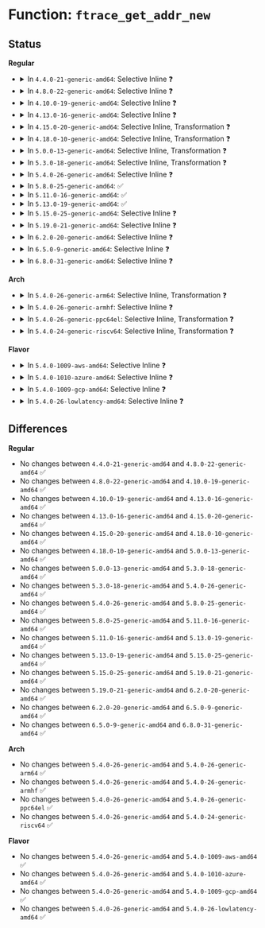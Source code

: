 # Function: <code>ftrace_get_addr_new</code>

## Status
<b>Regular</b>
<ul>
<li>
<details>
<summary>In <code>4.4.0-21-generic-amd64</code>: Selective Inline ❓</summary>

```c
long unsigned int ftrace_get_addr_new(struct dyn_ftrace * rec)
```

```json
{
  "name": "ftrace_get_addr_new",
  "collision_type": "Unique Global",
  "inline_type": "Selective",
  "funcs": [
    {
      "addr": 18446744071580167504,
      "name": "ftrace_get_addr_new",
      "external": true,
      "loc": "kernel/trace/ftrace.c:2242",
      "file": "kernel/trace/ftrace.c",
      "inline": "not declared, inlined",
      "caller_inline": [],
      "caller_func": [
        "arch/x86/kernel/ftrace.c:ftrace_replace_code",
        "arch/x86/kernel/ftrace.c:ftrace_replace_code",
        "arch/x86/kernel/ftrace.c:ftrace_replace_code",
        "kernel/trace/ftrace.c:__ftrace_replace_code"
      ]
    }
  ],
  "symbols": [
    {
      "addr": 18446744071580167504,
      "name": "ftrace_get_addr_new",
      "section": ".text",
      "bind": "STB_GLOBAL",
      "size": 191
    }
  ]
}
```
</details>
</li>
<li>
<details>
<summary>In <code>4.8.0-22-generic-amd64</code>: Selective Inline ❓</summary>

```c
long unsigned int ftrace_get_addr_new(struct dyn_ftrace * rec)
```

```json
{
  "name": "ftrace_get_addr_new",
  "collision_type": "Unique Global",
  "inline_type": "Selective",
  "funcs": [
    {
      "addr": 18446744071580199936,
      "name": "ftrace_get_addr_new",
      "external": true,
      "loc": "kernel/trace/ftrace.c:2294",
      "file": "kernel/trace/ftrace.c",
      "inline": "not declared, inlined",
      "caller_inline": [],
      "caller_func": [
        "arch/x86/kernel/ftrace.c:ftrace_replace_code",
        "arch/x86/kernel/ftrace.c:ftrace_replace_code",
        "arch/x86/kernel/ftrace.c:ftrace_replace_code",
        "kernel/trace/ftrace.c:__ftrace_replace_code"
      ]
    }
  ],
  "symbols": [
    {
      "addr": 18446744071580199936,
      "name": "ftrace_get_addr_new",
      "section": ".text",
      "bind": "STB_GLOBAL",
      "size": 197
    }
  ]
}
```
</details>
</li>
<li>
<details>
<summary>In <code>4.10.0-19-generic-amd64</code>: Selective Inline ❓</summary>

```c
long unsigned int ftrace_get_addr_new(struct dyn_ftrace * rec)
```

```json
{
  "name": "ftrace_get_addr_new",
  "collision_type": "Unique Global",
  "inline_type": "Selective",
  "funcs": [
    {
      "addr": 18446744071580240624,
      "name": "ftrace_get_addr_new",
      "external": true,
      "loc": "kernel/trace/ftrace.c:2308",
      "file": "kernel/trace/ftrace.c",
      "inline": "not declared, inlined",
      "caller_inline": [],
      "caller_func": [
        "arch/x86/kernel/ftrace.c:ftrace_replace_code",
        "arch/x86/kernel/ftrace.c:ftrace_replace_code",
        "arch/x86/kernel/ftrace.c:ftrace_replace_code",
        "kernel/trace/ftrace.c:__ftrace_replace_code"
      ]
    }
  ],
  "symbols": [
    {
      "addr": 18446744071580240624,
      "name": "ftrace_get_addr_new",
      "section": ".text",
      "bind": "STB_GLOBAL",
      "size": 197
    }
  ]
}
```
</details>
</li>
<li>
<details>
<summary>In <code>4.13.0-16-generic-amd64</code>: Selective Inline ❓</summary>

```c
long unsigned int ftrace_get_addr_new(struct dyn_ftrace * rec)
```

```json
{
  "name": "ftrace_get_addr_new",
  "collision_type": "Unique Global",
  "inline_type": "Selective",
  "funcs": [
    {
      "addr": 18446744071580251216,
      "name": "ftrace_get_addr_new",
      "external": true,
      "loc": "kernel/trace/ftrace.c:2393",
      "file": "kernel/trace/ftrace.c",
      "inline": "not declared, inlined",
      "caller_inline": [],
      "caller_func": [
        "arch/x86/kernel/ftrace.c:ftrace_replace_code",
        "arch/x86/kernel/ftrace.c:ftrace_replace_code",
        "arch/x86/kernel/ftrace.c:ftrace_replace_code",
        "kernel/trace/ftrace.c:__ftrace_replace_code"
      ]
    }
  ],
  "symbols": [
    {
      "addr": 18446744071580251216,
      "name": "ftrace_get_addr_new",
      "section": ".text",
      "bind": "STB_GLOBAL",
      "size": 182
    }
  ]
}
```
</details>
</li>
<li>
<details>
<summary>In <code>4.15.0-20-generic-amd64</code>: Selective Inline, Transformation ❓</summary>

```c
long unsigned int ftrace_get_addr_new(struct dyn_ftrace * rec)
```

```json
{
  "name": "ftrace_get_addr_new",
  "collision_type": "Unique Global",
  "inline_type": "Selective",
  "funcs": [
    {
      "addr": 18446744071580303625,
      "name": "ftrace_get_addr_new",
      "external": true,
      "loc": "kernel/trace/ftrace.c:2369",
      "file": "kernel/trace/ftrace.c",
      "inline": "not declared, inlined",
      "caller_inline": [
        "kernel/trace/ftrace.c:__ftrace_replace_code"
      ],
      "caller_func": [
        "arch/x86/kernel/ftrace.c:ftrace_replace_code",
        "arch/x86/kernel/ftrace.c:ftrace_replace_code",
        "arch/x86/kernel/ftrace.c:ftrace_replace_code",
        "kernel/trace/ftrace.c:__ftrace_replace_code"
      ]
    }
  ],
  "symbols": [
    {
      "addr": 18446744071580298144,
      "name": "ftrace_get_addr_new.part.59",
      "section": ".text",
      "bind": "STB_LOCAL",
      "size": 147
    },
    {
      "addr": 18446744071580303296,
      "name": "ftrace_get_addr_new",
      "section": ".text",
      "bind": "STB_GLOBAL",
      "size": 46
    }
  ]
}
```
</details>
</li>
<li>
<details>
<summary>In <code>4.18.0-10-generic-amd64</code>: Selective Inline, Transformation ❓</summary>

```c
long unsigned int ftrace_get_addr_new(struct dyn_ftrace * rec)
```

```json
{
  "name": "ftrace_get_addr_new",
  "collision_type": "Unique Global",
  "inline_type": "Selective",
  "funcs": [
    {
      "addr": 18446744071580364656,
      "name": "ftrace_get_addr_new",
      "external": true,
      "loc": "kernel/trace/ftrace.c:2358",
      "file": "kernel/trace/ftrace.c",
      "inline": "not declared, inlined",
      "caller_inline": [
        "kernel/trace/ftrace.c:__ftrace_replace_code"
      ],
      "caller_func": [
        "arch/x86/kernel/ftrace.c:ftrace_replace_code",
        "arch/x86/kernel/ftrace.c:ftrace_replace_code",
        "arch/x86/kernel/ftrace.c:ftrace_replace_code",
        "kernel/trace/ftrace.c:__ftrace_replace_code"
      ]
    }
  ],
  "symbols": [
    {
      "addr": 18446744071580359200,
      "name": "ftrace_get_addr_new.part.61",
      "section": ".text",
      "bind": "STB_LOCAL",
      "size": 147
    },
    {
      "addr": 18446744071580364336,
      "name": "ftrace_get_addr_new",
      "section": ".text",
      "bind": "STB_GLOBAL",
      "size": 46
    }
  ]
}
```
</details>
</li>
<li>
<details>
<summary>In <code>5.0.0-13-generic-amd64</code>: Selective Inline, Transformation ❓</summary>

```c
long unsigned int ftrace_get_addr_new(struct dyn_ftrace * rec)
```

```json
{
  "name": "ftrace_get_addr_new",
  "collision_type": "Unique Global",
  "inline_type": "Selective",
  "funcs": [
    {
      "addr": 18446744071580421008,
      "name": "ftrace_get_addr_new",
      "external": true,
      "loc": "kernel/trace/ftrace.c:2307",
      "file": "kernel/trace/ftrace.c",
      "inline": "not declared, inlined",
      "caller_inline": [
        "kernel/trace/ftrace.c:__ftrace_replace_code"
      ],
      "caller_func": [
        "arch/x86/kernel/ftrace.c:ftrace_replace_code",
        "arch/x86/kernel/ftrace.c:ftrace_replace_code",
        "arch/x86/kernel/ftrace.c:ftrace_replace_code",
        "kernel/trace/ftrace.c:__ftrace_replace_code"
      ]
    }
  ],
  "symbols": [
    {
      "addr": 18446744071580414512,
      "name": "ftrace_get_addr_new.part.59",
      "section": ".text",
      "bind": "STB_LOCAL",
      "size": 147
    },
    {
      "addr": 18446744071580420688,
      "name": "ftrace_get_addr_new",
      "section": ".text",
      "bind": "STB_GLOBAL",
      "size": 46
    }
  ]
}
```
</details>
</li>
<li>
<details>
<summary>In <code>5.3.0-18-generic-amd64</code>: Selective Inline, Transformation ❓</summary>

```c
long unsigned int ftrace_get_addr_new(struct dyn_ftrace * rec)
```

```json
{
  "name": "ftrace_get_addr_new",
  "collision_type": "Unique Global",
  "inline_type": "Selective",
  "funcs": [
    {
      "addr": 18446744071580467888,
      "name": "ftrace_get_addr_new",
      "external": true,
      "loc": "kernel/trace/ftrace.c:2306",
      "file": "kernel/trace/ftrace.c",
      "inline": "not declared, inlined",
      "caller_inline": [
        "kernel/trace/ftrace.c:__ftrace_replace_code"
      ],
      "caller_func": [
        "arch/x86/kernel/ftrace.c:ftrace_replace_code",
        "arch/x86/kernel/ftrace.c:ftrace_replace_code",
        "arch/x86/kernel/ftrace.c:ftrace_replace_code",
        "kernel/trace/ftrace.c:__ftrace_replace_code"
      ]
    }
  ],
  "symbols": [
    {
      "addr": 18446744071580467424,
      "name": "ftrace_get_addr_new.part.0",
      "section": ".text",
      "bind": "STB_LOCAL",
      "size": 165
    },
    {
      "addr": 18446744071580475328,
      "name": "ftrace_get_addr_new",
      "section": ".text",
      "bind": "STB_GLOBAL",
      "size": 46
    }
  ]
}
```
</details>
</li>
<li>
<details>
<summary>In <code>5.4.0-26-generic-amd64</code>: Selective Inline ❓</summary>

```c
long unsigned int ftrace_get_addr_new(struct dyn_ftrace * rec)
```

```json
{
  "name": "ftrace_get_addr_new",
  "collision_type": "Unique Global",
  "inline_type": "Selective",
  "funcs": [
    {
      "addr": 18446744071580522320,
      "name": "ftrace_get_addr_new",
      "external": true,
      "loc": "kernel/trace/ftrace.c:2307",
      "file": "kernel/trace/ftrace.c",
      "inline": "not declared, inlined",
      "caller_inline": [],
      "caller_func": [
        "arch/x86/kernel/ftrace.c:ftrace_replace_code",
        "arch/x86/kernel/ftrace.c:ftrace_replace_code",
        "arch/x86/kernel/ftrace.c:ftrace_replace_code",
        "kernel/trace/ftrace.c:__ftrace_replace_code"
      ]
    }
  ],
  "symbols": [
    {
      "addr": 18446744071580522320,
      "name": "ftrace_get_addr_new",
      "section": ".text",
      "bind": "STB_GLOBAL",
      "size": 189
    }
  ]
}
```
</details>
</li>
<li>
<details>
<summary>In <code>5.8.0-25-generic-amd64</code>: ✅</summary>

```c
long unsigned int ftrace_get_addr_new(struct dyn_ftrace * rec)
```

```json
{
  "name": "ftrace_get_addr_new",
  "collision_type": "Unique Global",
  "inline_type": "No",
  "funcs": [
    {
      "addr": 18446744071580612256,
      "name": "ftrace_get_addr_new",
      "external": true,
      "loc": "kernel/trace/ftrace.c:2401",
      "file": "kernel/trace/ftrace.c",
      "inline": "seen, unknown",
      "caller_inline": [],
      "caller_func": [
        "arch/x86/kernel/ftrace.c:ftrace_replace_code",
        "kernel/trace/ftrace.c:__ftrace_replace_code"
      ]
    }
  ],
  "symbols": [
    {
      "addr": 18446744071580612256,
      "name": "ftrace_get_addr_new",
      "section": ".text",
      "bind": "STB_GLOBAL",
      "size": 224
    }
  ]
}
```
</details>
</li>
<li>
<details>
<summary>In <code>5.11.0-16-generic-amd64</code>: ✅</summary>

```c
long unsigned int ftrace_get_addr_new(struct dyn_ftrace * rec)
```

```json
{
  "name": "ftrace_get_addr_new",
  "collision_type": "Unique Global",
  "inline_type": "No",
  "funcs": [
    {
      "addr": 18446744071580602464,
      "name": "ftrace_get_addr_new",
      "external": true,
      "loc": "kernel/trace/ftrace.c:2430",
      "file": "kernel/trace/ftrace.c",
      "inline": "seen, unknown",
      "caller_inline": [],
      "caller_func": [
        "arch/x86/kernel/ftrace.c:ftrace_replace_code",
        "kernel/trace/ftrace.c:__ftrace_replace_code"
      ]
    }
  ],
  "symbols": [
    {
      "addr": 18446744071580602464,
      "name": "ftrace_get_addr_new",
      "section": ".text",
      "bind": "STB_GLOBAL",
      "size": 218
    }
  ]
}
```
</details>
</li>
<li>
<details>
<summary>In <code>5.13.0-19-generic-amd64</code>: ✅</summary>

```c
long unsigned int ftrace_get_addr_new(struct dyn_ftrace * rec)
```

```json
{
  "name": "ftrace_get_addr_new",
  "collision_type": "Unique Global",
  "inline_type": "No",
  "funcs": [
    {
      "addr": 18446744071580605184,
      "name": "ftrace_get_addr_new",
      "external": true,
      "loc": "kernel/trace/ftrace.c:2436",
      "file": "kernel/trace/ftrace.c",
      "inline": "seen, unknown",
      "caller_inline": [],
      "caller_func": [
        "arch/x86/kernel/ftrace.c:ftrace_replace_code",
        "kernel/trace/ftrace.c:__ftrace_replace_code"
      ]
    }
  ],
  "symbols": [
    {
      "addr": 18446744071580605184,
      "name": "ftrace_get_addr_new",
      "section": ".text",
      "bind": "STB_GLOBAL",
      "size": 217
    }
  ]
}
```
</details>
</li>
<li>
<details>
<summary>In <code>5.15.0-25-generic-amd64</code>: Selective Inline ❓</summary>

```c
long unsigned int ftrace_get_addr_new(struct dyn_ftrace * rec)
```

```json
{
  "name": "ftrace_get_addr_new",
  "collision_type": "Unique Global",
  "inline_type": "Selective",
  "funcs": [
    {
      "addr": 18446744071580776624,
      "name": "ftrace_get_addr_new",
      "external": true,
      "loc": "kernel/trace/ftrace.c:2437",
      "file": "kernel/trace/ftrace.c",
      "inline": "not declared, inlined",
      "caller_inline": [],
      "caller_func": [
        "arch/x86/kernel/ftrace.c:ftrace_replace_code",
        "kernel/trace/ftrace.c:__ftrace_replace_code"
      ]
    }
  ],
  "symbols": [
    {
      "addr": 18446744071580776624,
      "name": "ftrace_get_addr_new",
      "section": ".text",
      "bind": "STB_GLOBAL",
      "size": 233
    }
  ]
}
```
</details>
</li>
<li>
<details>
<summary>In <code>5.19.0-21-generic-amd64</code>: Selective Inline ❓</summary>

```c
long unsigned int ftrace_get_addr_new(struct dyn_ftrace * rec)
```

```json
{
  "name": "ftrace_get_addr_new",
  "collision_type": "Unique Global",
  "inline_type": "Selective",
  "funcs": [
    {
      "addr": 18446744071580995360,
      "name": "ftrace_get_addr_new",
      "external": true,
      "loc": "kernel/trace/ftrace.c:2481",
      "file": "kernel/trace/ftrace.c",
      "inline": "not declared, inlined",
      "caller_inline": [],
      "caller_func": [
        "arch/x86/kernel/ftrace.c:ftrace_replace_code",
        "kernel/trace/ftrace.c:__ftrace_replace_code"
      ]
    }
  ],
  "symbols": [
    {
      "addr": 18446744071580995360,
      "name": "ftrace_get_addr_new",
      "section": ".text",
      "bind": "STB_GLOBAL",
      "size": 244
    }
  ]
}
```
</details>
</li>
<li>
<details>
<summary>In <code>6.2.0-20-generic-amd64</code>: Selective Inline ❓</summary>

```c
long unsigned int ftrace_get_addr_new(struct dyn_ftrace * rec)
```

```json
{
  "name": "ftrace_get_addr_new",
  "collision_type": "Unique Global",
  "inline_type": "Selective",
  "funcs": [
    {
      "addr": 18446744071581293248,
      "name": "ftrace_get_addr_new",
      "external": true,
      "loc": "kernel/trace/ftrace.c:2530",
      "file": "kernel/trace/ftrace.c",
      "inline": "not declared, inlined",
      "caller_inline": [],
      "caller_func": [
        "arch/x86/kernel/ftrace.c:ftrace_replace_code",
        "kernel/trace/ftrace.c:__ftrace_replace_code"
      ]
    }
  ],
  "symbols": [
    {
      "addr": 18446744071581293248,
      "name": "ftrace_get_addr_new",
      "section": ".text",
      "bind": "STB_GLOBAL",
      "size": 279
    }
  ]
}
```
</details>
</li>
<li>
<details>
<summary>In <code>6.5.0-9-generic-amd64</code>: Selective Inline ❓</summary>

```c
long unsigned int ftrace_get_addr_new(struct dyn_ftrace * rec)
```

```json
{
  "name": "ftrace_get_addr_new",
  "collision_type": "Unique Global",
  "inline_type": "Selective",
  "funcs": [
    {
      "addr": 18446744071581388400,
      "name": "ftrace_get_addr_new",
      "external": true,
      "loc": "kernel/trace/ftrace.c:2613",
      "file": "kernel/trace/ftrace.c",
      "inline": "not declared, inlined",
      "caller_inline": [],
      "caller_func": [
        "arch/x86/kernel/ftrace.c:ftrace_replace_code",
        "kernel/trace/ftrace.c:__ftrace_replace_code"
      ]
    }
  ],
  "symbols": [
    {
      "addr": 18446744071581388400,
      "name": "ftrace_get_addr_new",
      "section": ".text",
      "bind": "STB_GLOBAL",
      "size": 279
    }
  ]
}
```
</details>
</li>
<li>
<details>
<summary>In <code>6.8.0-31-generic-amd64</code>: Selective Inline ❓</summary>

```c
long unsigned int ftrace_get_addr_new(struct dyn_ftrace * rec)
```

```json
{
  "name": "ftrace_get_addr_new",
  "collision_type": "Unique Global",
  "inline_type": "Selective",
  "funcs": [
    {
      "addr": 18446744071581496416,
      "name": "ftrace_get_addr_new",
      "external": true,
      "loc": "kernel/trace/ftrace.c:2579",
      "file": "kernel/trace/ftrace.c",
      "inline": "not declared, inlined",
      "caller_inline": [],
      "caller_func": [
        "arch/x86/kernel/ftrace.c:ftrace_replace_code",
        "kernel/trace/ftrace.c:__ftrace_replace_code"
      ]
    }
  ],
  "symbols": [
    {
      "addr": 18446744071581496416,
      "name": "ftrace_get_addr_new",
      "section": ".text",
      "bind": "STB_GLOBAL",
      "size": 279
    }
  ]
}
```
</details>
</li>
</ul>
<b>Arch</b>
<ul>
<li>
<details>
<summary>In <code>5.4.0-26-generic-arm64</code>: Selective Inline, Transformation ❓</summary>

```c
long unsigned int ftrace_get_addr_new(struct dyn_ftrace * rec)
```

```json
{
  "name": "ftrace_get_addr_new",
  "collision_type": "Unique Global",
  "inline_type": "Selective",
  "funcs": [
    {
      "addr": 18446603336491803688,
      "name": "ftrace_get_addr_new",
      "external": true,
      "loc": "kernel/trace/ftrace.c:2307",
      "file": "kernel/trace/ftrace.c",
      "inline": "not declared, inlined",
      "caller_inline": [
        "kernel/trace/ftrace.c:__ftrace_replace_code"
      ],
      "caller_func": [
        "kernel/trace/ftrace.c:__ftrace_replace_code"
      ]
    }
  ],
  "symbols": [
    {
      "addr": 18446603336491796080,
      "name": "ftrace_get_addr_new.part.0",
      "section": ".text",
      "bind": "STB_LOCAL",
      "size": 164
    },
    {
      "addr": 18446603336491803384,
      "name": "ftrace_get_addr_new",
      "section": ".text",
      "bind": "STB_GLOBAL",
      "size": 40
    }
  ]
}
```
</details>
</li>
<li>
<details>
<summary>In <code>5.4.0-26-generic-armhf</code>: Selective Inline ❓</summary>

```c
long unsigned int ftrace_get_addr_new(struct dyn_ftrace * rec)
```

```json
{
  "name": "ftrace_get_addr_new",
  "collision_type": "Unique Global",
  "inline_type": "Selective",
  "funcs": [
    {
      "addr": 3225751032,
      "name": "ftrace_get_addr_new",
      "external": true,
      "loc": "kernel/trace/ftrace.c:2307",
      "file": "kernel/trace/ftrace.c",
      "inline": "not declared, inlined",
      "caller_inline": [],
      "caller_func": [
        "kernel/trace/ftrace.c:__ftrace_replace_code"
      ]
    }
  ],
  "symbols": [
    {
      "addr": 3225751032,
      "name": "ftrace_get_addr_new",
      "section": ".text",
      "bind": "STB_GLOBAL",
      "size": 224
    }
  ]
}
```
</details>
</li>
<li>
<details>
<summary>In <code>5.4.0-26-generic-ppc64el</code>: Selective Inline, Transformation ❓</summary>

```c
long unsigned int ftrace_get_addr_new(struct dyn_ftrace * rec)
```

```json
{
  "name": "ftrace_get_addr_new",
  "collision_type": "Unique Global",
  "inline_type": "Selective",
  "funcs": [
    {
      "addr": 13835058055284850384,
      "name": "ftrace_get_addr_new",
      "external": true,
      "loc": "kernel/trace/ftrace.c:2307",
      "file": "kernel/trace/ftrace.c",
      "inline": "not declared, inlined",
      "caller_inline": [
        "kernel/trace/ftrace.c:__ftrace_replace_code"
      ],
      "caller_func": [
        "kernel/trace/ftrace.c:__ftrace_replace_code"
      ]
    }
  ],
  "symbols": [
    {
      "addr": 13835058055284849648,
      "name": "ftrace_get_addr_new.part.0",
      "section": ".text",
      "bind": "STB_LOCAL",
      "size": 276
    },
    {
      "addr": 13835058055284861552,
      "name": "ftrace_get_addr_new",
      "section": ".text",
      "bind": "STB_GLOBAL",
      "size": 68
    }
  ]
}
```
</details>
</li>
<li>
<details>
<summary>In <code>5.4.0-24-generic-riscv64</code>: Selective Inline, Transformation ❓</summary>

```c
long unsigned int ftrace_get_addr_new(struct dyn_ftrace * rec)
```

```json
{
  "name": "ftrace_get_addr_new",
  "collision_type": "Unique Global",
  "inline_type": "Selective",
  "funcs": [
    {
      "addr": 18446743936272115720,
      "name": "ftrace_get_addr_new",
      "external": true,
      "loc": "kernel/trace/ftrace.c:2307",
      "file": "kernel/trace/ftrace.c",
      "inline": "not declared, inlined",
      "caller_inline": [
        "kernel/trace/ftrace.c:__ftrace_replace_code"
      ],
      "caller_func": [
        "kernel/trace/ftrace.c:__ftrace_replace_code"
      ]
    }
  ],
  "symbols": [
    {
      "addr": 18446743936272110116,
      "name": "ftrace_get_addr_new.part.0",
      "section": ".text",
      "bind": "STB_LOCAL",
      "size": 168
    },
    {
      "addr": 18446743936272115386,
      "name": "ftrace_get_addr_new",
      "section": ".text",
      "bind": "STB_GLOBAL",
      "size": 62
    }
  ]
}
```
</details>
</li>
</ul>
<b>Flavor</b>
<ul>
<li>
<details>
<summary>In <code>5.4.0-1009-aws-amd64</code>: Selective Inline ❓</summary>

```c
long unsigned int ftrace_get_addr_new(struct dyn_ftrace * rec)
```

```json
{
  "name": "ftrace_get_addr_new",
  "collision_type": "Unique Global",
  "inline_type": "Selective",
  "funcs": [
    {
      "addr": 18446744071580491120,
      "name": "ftrace_get_addr_new",
      "external": true,
      "loc": "kernel/trace/ftrace.c:2307",
      "file": "kernel/trace/ftrace.c",
      "inline": "not declared, inlined",
      "caller_inline": [],
      "caller_func": [
        "arch/x86/kernel/ftrace.c:ftrace_replace_code",
        "arch/x86/kernel/ftrace.c:ftrace_replace_code",
        "arch/x86/kernel/ftrace.c:ftrace_replace_code",
        "kernel/trace/ftrace.c:__ftrace_replace_code"
      ]
    }
  ],
  "symbols": [
    {
      "addr": 18446744071580491120,
      "name": "ftrace_get_addr_new",
      "section": ".text",
      "bind": "STB_GLOBAL",
      "size": 189
    }
  ]
}
```
</details>
</li>
<li>
<details>
<summary>In <code>5.4.0-1010-azure-amd64</code>: Selective Inline ❓</summary>

```c
long unsigned int ftrace_get_addr_new(struct dyn_ftrace * rec)
```

```json
{
  "name": "ftrace_get_addr_new",
  "collision_type": "Unique Global",
  "inline_type": "Selective",
  "funcs": [
    {
      "addr": 18446744071580438144,
      "name": "ftrace_get_addr_new",
      "external": true,
      "loc": "kernel/trace/ftrace.c:2307",
      "file": "kernel/trace/ftrace.c",
      "inline": "not declared, inlined",
      "caller_inline": [],
      "caller_func": [
        "arch/x86/kernel/ftrace.c:ftrace_replace_code",
        "arch/x86/kernel/ftrace.c:ftrace_replace_code",
        "arch/x86/kernel/ftrace.c:ftrace_replace_code",
        "kernel/trace/ftrace.c:__ftrace_replace_code"
      ]
    }
  ],
  "symbols": [
    {
      "addr": 18446744071580438144,
      "name": "ftrace_get_addr_new",
      "section": ".text",
      "bind": "STB_GLOBAL",
      "size": 189
    }
  ]
}
```
</details>
</li>
<li>
<details>
<summary>In <code>5.4.0-1009-gcp-amd64</code>: Selective Inline ❓</summary>

```c
long unsigned int ftrace_get_addr_new(struct dyn_ftrace * rec)
```

```json
{
  "name": "ftrace_get_addr_new",
  "collision_type": "Unique Global",
  "inline_type": "Selective",
  "funcs": [
    {
      "addr": 18446744071580482368,
      "name": "ftrace_get_addr_new",
      "external": true,
      "loc": "kernel/trace/ftrace.c:2307",
      "file": "kernel/trace/ftrace.c",
      "inline": "not declared, inlined",
      "caller_inline": [],
      "caller_func": [
        "arch/x86/kernel/ftrace.c:ftrace_replace_code",
        "arch/x86/kernel/ftrace.c:ftrace_replace_code",
        "arch/x86/kernel/ftrace.c:ftrace_replace_code",
        "kernel/trace/ftrace.c:__ftrace_replace_code"
      ]
    }
  ],
  "symbols": [
    {
      "addr": 18446744071580482368,
      "name": "ftrace_get_addr_new",
      "section": ".text",
      "bind": "STB_GLOBAL",
      "size": 189
    }
  ]
}
```
</details>
</li>
<li>
<details>
<summary>In <code>5.4.0-26-lowlatency-amd64</code>: Selective Inline ❓</summary>

```c
long unsigned int ftrace_get_addr_new(struct dyn_ftrace * rec)
```

```json
{
  "name": "ftrace_get_addr_new",
  "collision_type": "Unique Global",
  "inline_type": "Selective",
  "funcs": [
    {
      "addr": 18446744071580538608,
      "name": "ftrace_get_addr_new",
      "external": true,
      "loc": "kernel/trace/ftrace.c:2307",
      "file": "kernel/trace/ftrace.c",
      "inline": "not declared, inlined",
      "caller_inline": [],
      "caller_func": [
        "arch/x86/kernel/ftrace.c:ftrace_replace_code",
        "arch/x86/kernel/ftrace.c:ftrace_replace_code",
        "arch/x86/kernel/ftrace.c:ftrace_replace_code",
        "kernel/trace/ftrace.c:__ftrace_replace_code"
      ]
    }
  ],
  "symbols": [
    {
      "addr": 18446744071580538608,
      "name": "ftrace_get_addr_new",
      "section": ".text",
      "bind": "STB_GLOBAL",
      "size": 189
    }
  ]
}
```
</details>
</li>
</ul>

## Differences
<b>Regular</b>
<ul>
<li>
No changes between <code>4.4.0-21-generic-amd64</code> and <code>4.8.0-22-generic-amd64</code> ✅
</li>
<li>
No changes between <code>4.8.0-22-generic-amd64</code> and <code>4.10.0-19-generic-amd64</code> ✅
</li>
<li>
No changes between <code>4.10.0-19-generic-amd64</code> and <code>4.13.0-16-generic-amd64</code> ✅
</li>
<li>
No changes between <code>4.13.0-16-generic-amd64</code> and <code>4.15.0-20-generic-amd64</code> ✅
</li>
<li>
No changes between <code>4.15.0-20-generic-amd64</code> and <code>4.18.0-10-generic-amd64</code> ✅
</li>
<li>
No changes between <code>4.18.0-10-generic-amd64</code> and <code>5.0.0-13-generic-amd64</code> ✅
</li>
<li>
No changes between <code>5.0.0-13-generic-amd64</code> and <code>5.3.0-18-generic-amd64</code> ✅
</li>
<li>
No changes between <code>5.3.0-18-generic-amd64</code> and <code>5.4.0-26-generic-amd64</code> ✅
</li>
<li>
No changes between <code>5.4.0-26-generic-amd64</code> and <code>5.8.0-25-generic-amd64</code> ✅
</li>
<li>
No changes between <code>5.8.0-25-generic-amd64</code> and <code>5.11.0-16-generic-amd64</code> ✅
</li>
<li>
No changes between <code>5.11.0-16-generic-amd64</code> and <code>5.13.0-19-generic-amd64</code> ✅
</li>
<li>
No changes between <code>5.13.0-19-generic-amd64</code> and <code>5.15.0-25-generic-amd64</code> ✅
</li>
<li>
No changes between <code>5.15.0-25-generic-amd64</code> and <code>5.19.0-21-generic-amd64</code> ✅
</li>
<li>
No changes between <code>5.19.0-21-generic-amd64</code> and <code>6.2.0-20-generic-amd64</code> ✅
</li>
<li>
No changes between <code>6.2.0-20-generic-amd64</code> and <code>6.5.0-9-generic-amd64</code> ✅
</li>
<li>
No changes between <code>6.5.0-9-generic-amd64</code> and <code>6.8.0-31-generic-amd64</code> ✅
</li>
</ul>
<b>Arch</b>
<ul>
<li>
No changes between <code>5.4.0-26-generic-amd64</code> and <code>5.4.0-26-generic-arm64</code> ✅
</li>
<li>
No changes between <code>5.4.0-26-generic-amd64</code> and <code>5.4.0-26-generic-armhf</code> ✅
</li>
<li>
No changes between <code>5.4.0-26-generic-amd64</code> and <code>5.4.0-26-generic-ppc64el</code> ✅
</li>
<li>
No changes between <code>5.4.0-26-generic-amd64</code> and <code>5.4.0-24-generic-riscv64</code> ✅
</li>
</ul>
<b>Flavor</b>
<ul>
<li>
No changes between <code>5.4.0-26-generic-amd64</code> and <code>5.4.0-1009-aws-amd64</code> ✅
</li>
<li>
No changes between <code>5.4.0-26-generic-amd64</code> and <code>5.4.0-1010-azure-amd64</code> ✅
</li>
<li>
No changes between <code>5.4.0-26-generic-amd64</code> and <code>5.4.0-1009-gcp-amd64</code> ✅
</li>
<li>
No changes between <code>5.4.0-26-generic-amd64</code> and <code>5.4.0-26-lowlatency-amd64</code> ✅
</li>
</ul>

